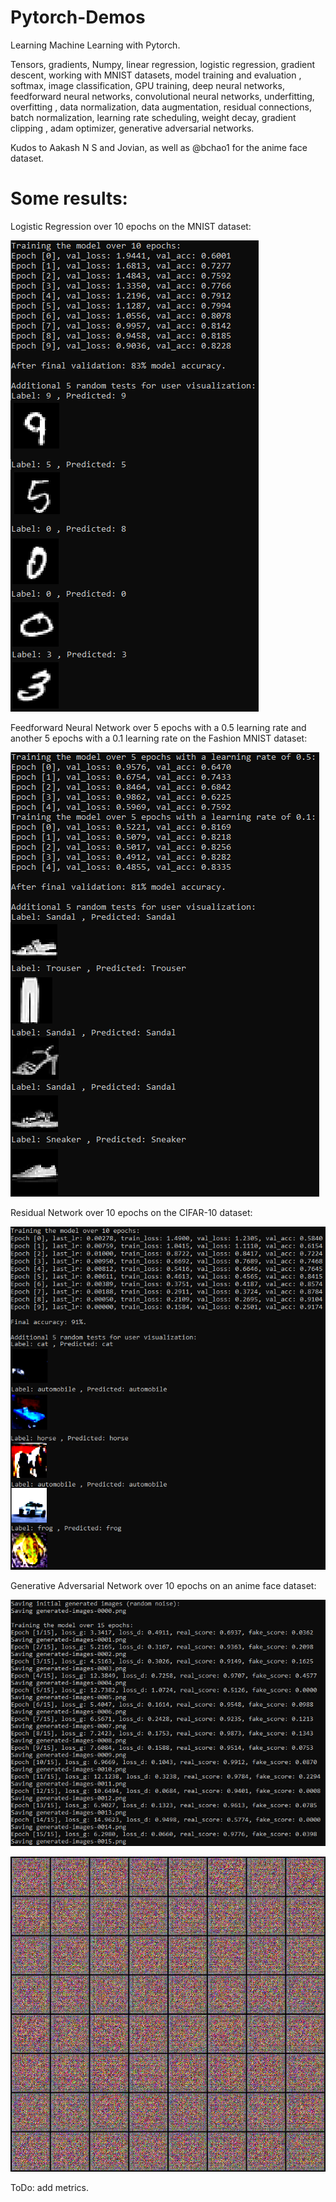 # Pytorch-Demos

Learning Machine Learning with Pytorch.

Tensors, gradients, Numpy, linear regression, logistic regression, gradient descent, working with MNIST datasets, model training and evaluation
, softmax, image classification, GPU training, deep neural networks, feedforward neural networks, convolutional neural networks, underfitting, overfitting
, data normalization, data augmentation, residual connections, batch normalization, learning rate scheduling, weight decay, gradient clipping
, adam optimizer, generative adversarial networks.

Kudos to Aakash N S and Jovian, as well as @bchao1 for the anime face dataset.

# Some results:

Logistic Regression over 10 epochs on the MNIST dataset:

![Logistic Regression results](img/results_1.png)

Feedforward Neural Network over 5 epochs with a 0.5 learning rate and another 5 epochs with a 0.1 learning rate on the Fashion MNIST dataset:

![Feedforward Neural Network results](img/results_2.png)

Residual Network over 10 epochs on the CIFAR-10 dataset:

![Residual Network results](img/results_3.png)

Generative Adversarial Network over 10 epochs on an anime face dataset:

![Generative Adversarial Network results](img/results_4.png)

![Generative Adversarial Network results gif](img/gans_training.gif)

ToDo: add metrics.
